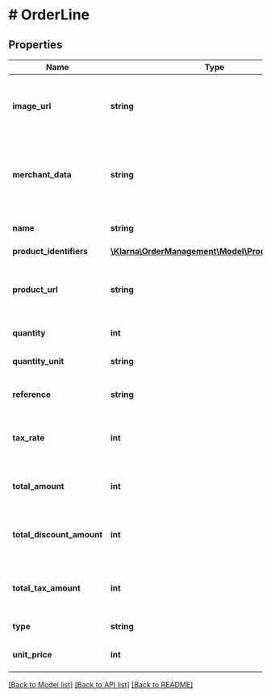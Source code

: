 # # OrderLine

## Properties

Name | Type | Description | Notes
------------ | ------------- | ------------- | -------------
**image_url** | **string** | URL to an image that can be embedded in communications between Klarna and the customer. Maximum 1024 characters. | [optional]
**merchant_data** | **string** | Data about the order line. Set at creation or update and returned when fetching the order through the API. Maximum 1024 characters. | [optional]
**name** | **string** | Descriptive item name. Maximum 255 characters. |
**product_identifiers** | [**\Klarna\OrderManagement\Model\ProductIdentifiers**](ProductIdentifiers.md) |  | [optional]
**product_url** | **string** | URL to the product that can be used in communications between Klarna and the customer. Maximum 1024 characters. | [optional]
**quantity** | **int** | Item quantity. Non-negative. |
**quantity_unit** | **string** | Unit used to describe the quantity. Maximum 10 characters. | [optional]
**reference** | **string** | Article number, SKU or similar identifier on the product variant level. | [optional]
**tax_rate** | **int** | The tax rate in percent with two implicit decimals. Non-negative. Example: 2500 &#x3D; 25%. | [optional]
**total_amount** | **int** | Total amount including tax and discounts (&#x60;quantity * unit_price - total_discount_amount&#x60;). |
**total_discount_amount** | **int** | The discount amount in minor units. Includes tax. Example: 1200 &#x3D; $12. Max value: 100000000 | [optional]
**total_tax_amount** | **int** | The total tax amount in minor units. Negative if the order line type is discount. Example: 500 &#x3D; $5. | [optional]
**type** | **string** | Order line type. Matches: physical|discount|shipping_fee|sales_tax|store_credit|gift_card|digital|surcharge|return_fee | [optional]
**unit_price** | **int** | Unit price including tax without applying discounts in minor units. |

[[Back to Model list]](../../README.md#models) [[Back to API list]](../../README.md#endpoints) [[Back to README]](../../README.md)
